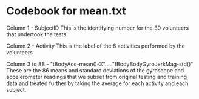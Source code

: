 
# Codebook for  mean.txt

Column 1 - SubjectID 
This is the identifying number for the 30 volunteers that undertook the tests. 

Column 2 - Activity
This is the label of the 6 activities performed by the volunteers

Column 3 to 88 - "tBodyAcc-mean()-X"....."fBodyBodyGyroJerkMag-std()"
These are the 86 means and standard deviations of the gyroscope and accelerometer readings that we subset from original testing and training data and treated further by taking the average for each activity and each subject.
